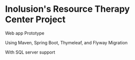 # Inolusion's Resource Therapy Center Project

Web app Prototype

Using Maven, Spring Boot, Thymeleaf, and Flyway Migration

With SQL server support